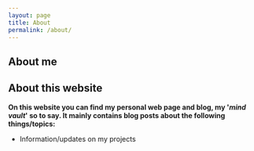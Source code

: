 ```yaml
---
layout: page
title: About
permalink: /about/
---
```


## About me

## About this website

**On this website you can find my personal web page and blog, my '_mind vault_' so to say. It mainly contains blog posts about the following things/topics:**

- Information/updates on my projects
  <!-- * My personal experience of making the transition from psychology (Bachelor's degree) to cognitive science (Master's degree)
- Comments on new or not-so-new concepts/findings from the fields of psychology, neuroscience, cognitive neuroscience, cognitive science and artificial intelligence -->
